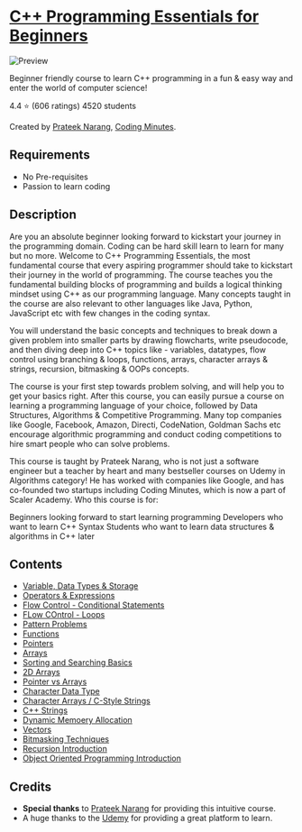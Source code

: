 # [C++ Programming Essentials for Beginners](https://www.udemy.com/course/c-plus-plus-programming-beginners/)

![Preview](https://github.com/afkniladri/CPP-Programming-Essentials-for-Beginners/blob/main/assets/image.jpeg)

Beginner friendly course to learn C++ programming in a fun &amp; easy way and enter the world of computer science!

4.4 ⭐ (606 ratings) 4520 students

Created by [Prateek Narang](https://www.udemy.com/course/c-plus-plus-programming-beginners/#instructor-1), [Coding Minutes](https://www.udemy.com/user/coding-minutes/).

## Requirements

* No Pre-requisites
* Passion to learn coding


## Description

Are you an absolute beginner looking forward to kickstart your journey in the programming domain. Coding can be hard skill learn to learn for many but no more. Welcome to C++ Programming Essentials, the most fundamental course that every aspiring programmer should take to kickstart their journey in the world of programming. The course teaches you the fundamental building blocks of programming and builds a logical thinking mindset using C++ as our programming language. Many concepts taught in the course are also relevant to other languages like Java, Python, JavaScript etc with few changes in the coding syntax.

You will understand the basic concepts and techniques to break down a given problem into smaller parts by drawing flowcharts, write pseudocode, and then diving deep into C++  topics like - 
variables, datatypes, flow control using branching & loops, functions, arrays, character arrays & strings, recursion, bitmasking & OOPs concepts.

The course is your first step towards problem solving, and will help you to get your basics right. After this course, you can easily pursue a course on learning a programming language of your choice, followed by Data Structures, Algorithms & Competitive Programming. Many top companies like Google, Facebook, Amazon, Directi, CodeNation, Goldman Sachs etc encourage algorithmic programming and conduct coding competitions to hire smart people who can solve problems.

This course is taught by Prateek Narang, who is not just a software engineer but a teacher by heart and many bestseller courses on Udemy in Algorithms category! He has worked with companies like Google, and has co-founded two startups including Coding Minutes, which is now a part of Scaler Academy.
Who this course is for:

Beginners looking forward to start learning programming
Developers who want to learn C++ Syntax
Students who want to learn data structures & algorithms in C++ later

## Contents

- [Variable, Data Types & Storage](https://github.com/0xNILADRI/CPP-Programming-Essentials-for-Beginners/tree/main/01.%20Variables%2C%20Datatypes%20%26%20Storage)
- [Operators & Expressions](https://github.com/0xNILADRI/CPP-Programming-Essentials-for-Beginners/tree/main/02.%20Operators%20%26%20Expressions)
- [Flow Control - Conditional Statements](https://github.com/0xNILADRI/CPP-Programming-Essentials-for-Beginners/tree/main/03.%20Flow%20Control%20-%20Conditional%20Statements)
- [FLow COntrol - Loops](https://github.com/0xNILADRI/CPP-Programming-Essentials-for-Beginners/tree/main/04.%20Flow%20Control%20-%20Loops)
- [Pattern Problems](https://github.com/0xNILADRI/CPP-Programming-Essentials-for-Beginners/tree/main/05.%20Pattern%20Problems)
- [Functions](https://github.com/0xNILADRI/CPP-Programming-Essentials-for-Beginners/tree/main/06.%20Functions)
- [Pointers](https://github.com/0xNILADRI/CPP-Programming-Essentials-for-Beginners/tree/main/07.%20Pointers)
- [Arrays](https://github.com/0xNILADRI/CPP-Programming-Essentials-for-Beginners/tree/main/08.%20Arrays)
- [Sorting and Searching Basics](https://github.com/0xNILADRI/CPP-Programming-Essentials-for-Beginners/tree/main/09.%20Sorting%20%26%20Searching%20Basics)
- [2D Arrays](https://github.com/0xNILADRI/CPP-Programming-Essentials-for-Beginners/tree/main/10.%202D%20Arrays)
- [Pointer vs Arrays](https://github.com/0xNILADRI/CPP-Programming-Essentials-for-Beginners/tree/main/11.%20Pointers%20Vs%20Arrays)
- [Character Data Type](https://github.com/0xNILADRI/CPP-Programming-Essentials-for-Beginners/tree/main/12.%20Character%20Data%20Type)
- [Character Arrays / C-Style Strings](https://github.com/0xNILADRI/CPP-Programming-Essentials-for-Beginners/tree/main/13.%20Character%20Arrays%20%7C%20C-Style%20Strings)
- [C++ Strings](https://github.com/0xNILADRI/CPP-Programming-Essentials-for-Beginners/tree/main/14.%20C%2B%2B%20Strings)
- [Dynamic Memoery Allocation](https://github.com/0xNILADRI/CPP-Programming-Essentials-for-Beginners/tree/main/15.%20Dynamic%20Memory%20Allocation)
- [Vectors](https://github.com/0xNILADRI/CPP-Programming-Essentials-for-Beginners/tree/main/16.%20Vectors)
- [Bitmasking Techniques](https://github.com/0xNILADRI/CPP-Programming-Essentials-for-Beginners/tree/main/17.%20Bitmasking%20Techniques)
- [Recursion Introduction](https://github.com/0xNILADRI/CPP-Programming-Essentials-for-Beginners/tree/main/18.%20Recursion%20Introduction)
- [Object Oriented Programming Introduction](https://github.com/0xNILADRI/CPP-Programming-Essentials-for-Beginners/tree/main/19.%20Object%20Oriented%20Programming%20Introduction)

## Credits

- **Special thanks** to [Prateek Narang](https://www.udemy.com/course/c-plus-plus-programming-beginners/#instructor-1) for providing this intuitive course.
- A huge thanks to the [Udemy](www.udemy.com) for providing a great platform to learn. 
